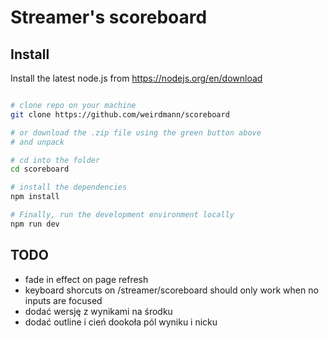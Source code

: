 # Streamer's scoreboard

## Install

Install the latest node.js from https://nodejs.org/en/download

```bash

# clone repo on your machine
git clone https://github.com/weirdmann/scoreboard

# or download the .zip file using the green button above
# and unpack

# cd into the folder
cd scoreboard

# install the dependencies
npm install

# Finally, run the development environment locally
npm run dev

```

## TODO

- fade in effect on page refresh
- keyboard shorcuts on /streamer/scoreboard should only work when no inputs are focused
- dodać wersję z wynikami na środku
- dodać outline i cień dookoła pól wyniku i nicku
